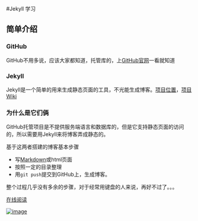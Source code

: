 #Jekyll 学习

## 简单介绍

### GitHub

GitHub不用多说，应该大家都知道，托管库的，上[GitHub官网](www.github.com)一看就知道

### Jekyll

Jekyll是一个简单的用来生成静态页面的工具，不光能生成博客。[项目位置](https://github.com/mojombo/jekyll)，[项目Wiki](https://github.com/mojombo/jekyll/wiki)

### 为什么是它们俩

GitHub托管项目是不提供服务端语言和数据库的，但是它支持静态页面的访问的，所以需要用Jekyll来将博客弄成静态的。

基于这两者搭建的博客基本步骤

  * 写[Markdown](http://wowubuntu.com/markdown/)或html页面
  * 按照一定的目录整理
  * 用`git push`提交到GitHub上，生成博客。

整个过程几乎没有多余的步骤，对于经常用键盘的人来说，再好不过了。。。

[在线阅读](http://mba811.gitbooks.io/jekyll-study/content/)

[![image](http://7q5cfr.com1.z0.glb.clouddn.com/@/jekyll-study/cover.jpg)](http://mba811.gitbooks.io/jekyll-study/content/)